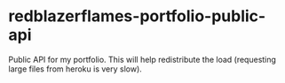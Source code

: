 # redblazerflames-portfolio-public-api
Public API for my portfolio. This will help redistribute the load (requesting large files from heroku is very slow).
